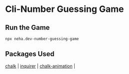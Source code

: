 # Cli-Number Guessing Game


## Run the Game

```
npx neha.dev-number-guessing-game
```

## Packages Used

[chalk](https://github.com/chalk/chalk) |
[inquirer](https://github.com/SBoudrias/Inquirer.js) |
[chalk-animation](https://github.com/bokub/chalk-animation) |

